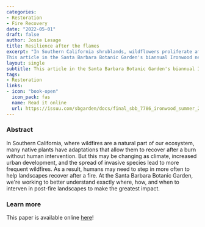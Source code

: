 ```yaml
---
categories:
- Restoration
- Fire Recovery
date: "2022-05-01"
draft: false
author: Josie Lesage
title: Resilience after the flames
excerpt: "In Southern California shrublands, wildflowers proliferate after fire while native shrubs recover by resprouting or germinating from the soil seed bank. As climate change, increased development, and the spread of invasive species lead to more frequent wildfires, we may need to step in more often to help landscapes recover and maintain the benefits nature provides. 
This article in the Santa Barbara Botanic Garden's biannual Ironwood newsletter describes some of the ways I worked at the Garden to better understand exactly where, how, and when to interven in post-fire landscapes to make the greatest impact."
layout: single
subtitle: This article in the Santa Barbara Botanic Garden's biannual Ironwood newsletter describes some of the ways I worked at the Garden to better understand exactly where, how, and when to interven in post-fire landscapes to make the greatest impact.
tags:
- Restoration
links:
- icon: "book-open"
  icon_pack: fas
  name: Read it online
  url: https://issuu.com/sbgarden/docs/final_sbb_7786_ironwood_summer_2022_june29_final_l/s/16473042
---
```


### Abstract

In Southern California, where wildfires are a natural part of our ecosystem, many native plants have adaptations that allow them to recover after a burn without human intervention. But this may be changing as climate, increased urban development, and the spread of invasive species lead to more frequent wildfires. As a result, humans may need to step in more often to help landscapes recover after a fire. At the Santa Barbara Botanic Garden, we're working to better understand exactly where, how, and when to interven in post-fire landscapes to make the greatest impact.


### Learn more

This paper is available online   [here](https://issuu.com/sbgarden/docs/final_sbb_7786_ironwood_summer_2022_june29_final_l/s/16473042)!
